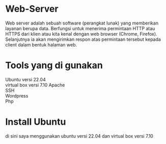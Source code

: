 # Web-Server
Web server adalah sebuah software (perangkat lunak) yang memberikan layanan berupa data. Berfungsi untuk menerima permintaan HTTP atau HTTPS dari klien atau kita kenal dengan web browser (Chrome, Firefox). Selanjutnya ia akan mengirimkan respon atas permintaan tersebut kepada client dalam bentuk halaman web.
# Tools yang di gunakan
Ubuntu versi 22.04  
virtual box versi 7.10
Apache  
SSH  
Wordpress  
Php  
# Install Ubuntu
di sini saya menggunakan ubuntu versi 22.04 dan virtual box versi 7.10
